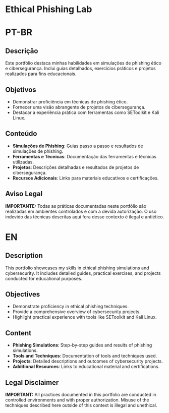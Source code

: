 # Ethical Phishing Lab

# PT-BR

## Descrição
Este portfólio destaca minhas habilidades em simulações de phishing ético e cibersegurança. Inclui guias detalhados, exercícios práticos e projetos realizados para fins educacionais.

## Objetivos
- Demonstrar proficiência em técnicas de phishing ético.
- Fornecer uma visão abrangente de projetos de cibersegurança.
- Destacar a experiência prática com ferramentas como SEToolkit e Kali Linux.

## Conteúdo
- **Simulações de Phishing**: Guias passo a passo e resultados de simulações de phishing.
- **Ferramentas e Técnicas**: Documentação das ferramentas e técnicas utilizadas.
- **Projetos**: Descrições detalhadas e resultados de projetos de cibersegurança.
- **Recursos Adicionais**: Links para materiais educativos e certificações.

## Aviso Legal
**IMPORTANTE:** Todas as práticas documentadas neste portfólio são realizadas em ambientes controlados e com a devida autorização. O uso indevido das técnicas descritas aqui fora desse contexto é ilegal e antiético.

# EN

## Description
This portfolio showcases my skills in ethical phishing simulations and cybersecurity. It includes detailed guides, practical exercises, and projects conducted for educational purposes.

## Objectives
- Demonstrate proficiency in ethical phishing techniques.
- Provide a comprehensive overview of cybersecurity projects.
- Highlight practical experience with tools like SEToolkit and Kali Linux.

## Content
- **Phishing Simulations**: Step-by-step guides and results of phishing simulations.
- **Tools and Techniques**: Documentation of tools and techniques used.
- **Projects**: Detailed descriptions and outcomes of cybersecurity projects.
- **Additional Resources**: Links to educational material and certifications.

## Legal Disclaimer
**IMPORTANT:** All practices documented in this portfolio are conducted in controlled environments and with proper authorization. Misuse of the techniques described here outside of this context is illegal and unethical.

